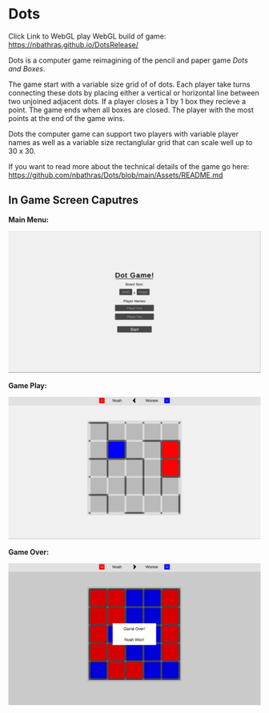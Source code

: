 # Dots

Click Link to WebGL play WebGL build of game: https://nbathras.github.io/DotsRelease/ 

Dots is a computer game reimagining of the pencil and paper game *Dots and Boxes*.

The game start with a variable size grid of of dots.  Each player take turns connecting these dots by placing either a vertical or horizontal line between two unjoined adjacent dots.  If a player closes a 1 by 1 box they recieve a point.  The game ends when all boxes are closed.  The player with the most points at the end of the game wins.

Dots the computer game can support two players with variable player names as well as a variable size rectanglular grid that can scale well up to 30 x 30.

If you want to read more about the technical details of the game go here: https://github.com/nbathras/Dots/blob/main/Assets/README.md

## In Game Screen Caputres

**Main Menu:**

![MainMenu.PNG](/MainMenu.PNG)

**Game Play:**

![|GamePlay.PNG](/GamePlay.PNG)

**Game Over:**

![GameOver.PNG](/GameOver.PNG)

